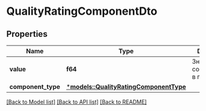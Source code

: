 # QualityRatingComponentDto

## Properties
Name | Type | Description | Notes
------------ | ------------- | ------------- | -------------
**value** | **f64** | Значение составляющей в процентах. | 
**component_type** | [***models::QualityRatingComponentType**](QualityRatingComponentType.md) |  | 

[[Back to Model list]](../README.md#documentation-for-models) [[Back to API list]](../README.md#documentation-for-api-endpoints) [[Back to README]](../README.md)


